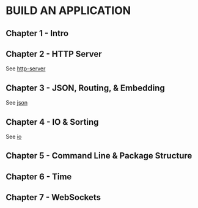 # BUILD AN APPLICATION
## Chapter 1 - Intro

## Chapter 2 - HTTP Server
See [http-server](../http-server)

## Chapter 3 - JSON, Routing, & Embedding
See [json](../json)

## Chapter 4 - IO & Sorting
See [io](../io)

## Chapter 5 - Command Line & Package Structure

## Chapter 6 - Time

## Chapter 7 - WebSockets